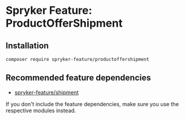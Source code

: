 # Spryker Feature: ProductOfferShipment



## Installation

```
composer require spryker-feature/productoffershipment
```

## Recommended feature dependencies
- [spryker-feature/shipment](https://github.com/spryker-feature/shipment)

If you don't include the feature dependencies, make sure you use the respective modules instead.
